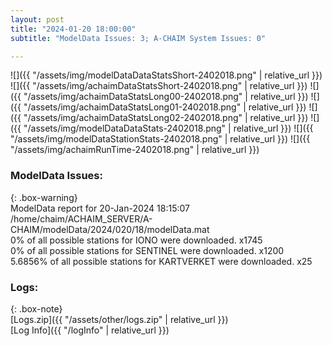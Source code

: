 ```yaml
---
layout: post
title: "2024-01-20 18:00:00"
subtitle: "ModelData Issues: 3; A-CHAIM System Issues: 0"

---
```


![]({{ "/assets/img/modelDataDataStatsShort-2402018.png" | relative_url }})
![]({{ "/assets/img/achaimDataStatsShort-2402018.png" | relative_url }})
![]({{ "/assets/img/achaimDataStatsLong00-2402018.png" | relative_url }})
![]({{ "/assets/img/achaimDataStatsLong01-2402018.png" | relative_url }})
![]({{ "/assets/img/achaimDataStatsLong02-2402018.png" | relative_url }})
![]({{ "/assets/img/modelDataDataStats-2402018.png" | relative_url }})
![]({{ "/assets/img/modelDataStationStats-2402018.png" | relative_url }})
![]({{ "/assets/img/achaimRunTime-2402018.png" | relative_url }})


### ModelData Issues:  
  
{: .box-warning}  
 ModelData report for 20-Jan-2024 18:15:07   
 /home/chaim/ACHAIM_SERVER/A-CHAIM/modelData/2024/020/18/modelData.mat   
 0% of all possible stations for IONO were downloaded. x1745   
 0% of all possible stations for SENTINEL were downloaded. x1200   
 5.6856% of all possible stations for KARTVERKET were downloaded. x25   
  


### Logs:  
  
{: .box-note}  
[Logs.zip]({{ "/assets/other/logs.zip" | relative_url }})  
[Log Info]({{ "/logInfo" | relative_url }})  

